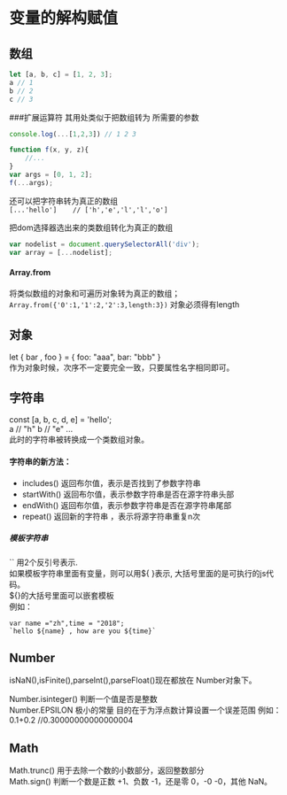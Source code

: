 # 变量的解构赋值

## 数组
```js
let [a, b, c] = [1, 2, 3];
a // 1
b // 2
c // 3
```
###扩展运算符
其用处类似于把数组转为 所需要的参数
```js
console.log(...[1,2,3]) // 1 2 3

function f(x, y, z){
    //...
}
var args = [0, 1, 2];
f(...args);
```
还可以把字符串转为真正的数组  
` [...'hello']    // ['h','e','l','l','o'] `

把dom选择器选出来的类数组转化为真正的数组
```js
var nodelist = document.querySelectorAll('div');
var array = [...nodelist];
```

#### Array.from
将类似数组的对象和可遍历对象转为真正的数组；  
` Array.from({'0':1,'1':2,'2':3,length:3}) `
对象必须得有length


## 对象

let { bar , foo } = { foo: "aaa", bar: "bbb" }  
作为对象时候，次序不一定要完全一致，只要属性名字相同即可。

## 字符串

const [a, b, c, d, e] = 'hello';  
a // "h"         b // "e" ...  
此时的字符串被转换成一个类数组对象。  

#### 字符串的新方法：
* includes() 返回布尔值，表示是否找到了参数字符串  
* startWith()  返回布尔值，表示参数字符串是否在源字符串头部
* endWith()  返回布尔值，表示参数字符串是否在源字符串尾部
* repeat() 返回新的字符串 ，表示将源字符串重复n次

##### 模板字符串
``  用2个反引号表示.  
如果模板字符串里面有变量，则可以用${ }表示, 大括号里面的是可执行的js代码。  
${}的大括号里面可以嵌套模板  
例如：  
 ```
var name ="zh",time = "2018";
`hello ${name} , how are you ${time}`
 ```

 ## Number
 isNaN(),isFinite(),parseInt(),parseFloat()现在都放在 Number对象下。


 Number.isinteger() 判断一个值是否是整数  
 Number.EPSILON   极小的常量 目的在于为浮点数计算设置一个误差范围
 例如：0.1+0.2 //0.30000000000000004

 ## Math
 Math.trunc()  用于去除一个数的小数部分，返回整数部分  
 Math.sign()  判断一个数是正数 +1、负数 -1，还是零 0，-0 -0，其他 NaN。